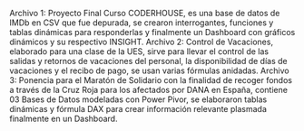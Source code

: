 Archivo 1:  Proyecto Final Curso CODERHOUSE, es una base de datos de IMDb en CSV que fue depurada, se crearon interrogantes, funciones y tablas dinámicas para responderlas y finalmente un               Dashboard con gráficos dinámicos y su respectivo INSIGHT.
Archivo 2: Control de Vacaciones, elaborado para una clase de la UES, sirve para llevar el control de las salidas y retornos de vacaciones del personal, la disponibilidad de días de                    vacaciones y el recibo de pago, se usan varias fórmulas anidadas.
Archivo 3: Ponencia para el Maratón de Solidario con la finalidad de recoger fondos a través de la Cruz Roja para los afectados por DANA en España, contiene 03 Bases de Datos modeladas con             Power Pivor, se elaboraron tablas dinámicas y fórmula DAX para crear información relevante plasmada finalmente en un Dashboard.
